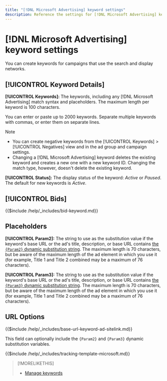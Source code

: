 ```yaml
---
title: "[!DNL Microsoft Advertising] keyword settings"
description: Reference the settings for [!DNL Microsoft Advertising] keywords.
---
```

# [!DNL Microsoft Advertising] keyword settings

You can create keywords for campaigns that use the search and display networks.

## [!UICONTROL Keyword Details]

**[!UICONTROL Keywords]:** The keywords, including any [!DNL Microsoft Advertising] match syntax and placeholders. The maximum length per keyword is 100 characters.

You can enter or paste up to 2000 keywords. Separate multiple keywords with commas, or enter them on separate lines.

>[!NOTE]
>
>* You can create negative keywords from the [!UICONTROL Keywords] > [!UICONTROL Negatives] view and in the ad group and campaign settings.
>* Changing a [!DNL Microsoft Advertising] keyword deletes the existing keyword and creates a new one with a new keyword ID. Changing the match type, however, doesn't delete the existing keyword.

**[!UICONTROL Status]:** The display status of the keyword: *Active* or *Paused*. The default for new keywords is *Active*.

## [!UICONTROL Bids]

<!-- **[!UICONTROL Bid]:** -->

{{$include /help/_includes/bid-keyword.md}}

## Placeholders

**[!UICONTROL Param2]:** The string to use as the substitution value if the keyword's base URL or the ad's title, description, or base URL contains [the `{Param2}` dynamic substitution string](https://help.bingads.microsoft.com/#apex/3/en/53079/0). The maximum length is 70 characters, but be aware of the maximum length of the ad element in which you use it (for example, Title 1 and Title 2 combined may be a maximum of 76 characters).

**[!UICONTROL Param3]:** The string to use as the substitution value if the keyword's base URL or the ad's title, description, or base URL contains [the `{Param3}` dynamic substitution string](https://help.bingads.microsoft.com/#apex/3/en/53079/0). The maximum length is 70 characters, but be aware of the maximum length of the ad element in which you use it (for example, Title 1 and Title 2 combined may be a maximum of 76 characters).

## URL Options

<!-- **[!UICONTROL Base URl]:** -->

{{$include /help/_includes/base-url-keyword-ad-sitelink.md}}

This field can optionally include the `{Param2}` and `{Param3}` dynamic substitution variables.

<!-- **[!UICONTROL Tracking Template]:** -->

{{$include /help/_includes/tracking-template-microsoft.md}}

>[!MORELIKETHIS]
>
>* [Manage keywords](/help/search-social-commerce/campaign-management/campaigns/keyword-manage.md)

